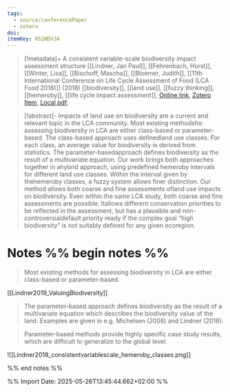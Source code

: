 ```yaml
---
tags:
  - source/conferencePaper
  - zotero
doi: 
itemKey: R52HDVJA
---
```

>[!metadata]+
> A consistent variable-scale biodiversity impact assessment structure
> [[Lindner, Jan Paul]], [[Fehrenbach, Horst]], [[Winter, Lisa]], [[Bischoff, Mascha]], [[Bloemer, Judith]], 
> [[11th International Conference on Life Cycle Assessment of Food (LCA Food 2018)]] (2018)
> [[biodiversity]], [[land use]], [[fuzzy thinking]], [[hemeroby]], [[life cycle impact assessment]], 
> [Online link](https://publica.fraunhofer.de/entities/publication/7dfb2d44-8206-4a6e-a341-442f0eb1a93e/fullmeta), [Zotero Item](zotero://select/library/items/R52HDVJA), [Local pdf](file://C:/Users/aburg/Documents/references/zotero/storage/3VKSI5G5/BOA_Prgm_Abs_Final_15%20Nov%202018.pdf), 

>[!abstract]-
>Impacts of land use on biodiversity are a current and relevant topic in the LCA community. Most existing methodsfor assessing biodiversity in LCA are either class-based or parameter-based. The class-based approach uses definedland use classes. For each class, an average value for biodiversity is derived from statistics. The parameter-basedapproach defines biodiversity as the result of a multivariate equation. Our work brings both approaches together in ahybrid approach, using predefined hemeroby intervals for different land use classes. Within the interval given by thehemeroby classes, a fuzzy system allows finer distinction. Our method allows both coarse and fine assessments ofland use impacts on biodiversity. Even within the same LCA study, both coarse and fine assessments are possible. Itallows different conservation priorities to be reflected in the assessment, but has a plausible and non-controversialdefault priority ready if the complex goal “high biodiversity” is not suitably defined for any given ecoregion.

# Notes %% begin notes %%
> Most existing methods for assessing biodiversity in LCA are either class-based or parameter-based.

[[Lindner2019_ValuingBiodiversity]]
> The parameter-based approach defines biodiversity as the result of a
multivariate equation which describes the biodiversity value of the land. Examples are given in e.g. Michelsen (2008) and Lindner (2016).

> Parameter-based methods provide highly specific case study results, which are difficult to generalize to the global level.

![[Lindner2018_consistentvariablescale_hemeroby_classes.png]]

%% end notes %%




%% Import Date: 2025-05-26T13:45:44.662+02:00 %%
